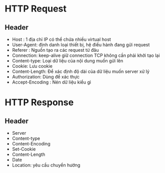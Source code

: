 
# HTTP Request
## Header
+ Host : 1 địa chỉ IP có thể chứa nhiều virtual host
+ User-Agent: định danh loại thiết bị, hệ điều hành đang gửi request
+ Referer : Nguồn tạo ra các request từ đâu
+ Connection: keep-alive giữ connection TCP không cần phải khởi tạo lại
+ Content-type: Loại dữ liệu của nội dung muốn gửi lên
+ Cookie: Lưu cookie
+ Content-Length: Để xác định độ dài của dữ liệu muốn server xử lý
+ Authorization: Dùng để xác thực
+ Accept-Encoding : Nén dữ liệu kiểu gì

# HTTP Response
## Header
+ Server 
+ Content-type
+ Content-Encoding
+ Set-Cookie
+ Content-Length
+ Date
+ Location: yêu cầu chuyển hướng


